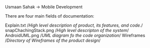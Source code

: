 Usmaan Sahak -> Mobile Development


There are four main fields of documentation:

Explain.txt /*High level description of product, its features, and code.*/
snapChachingStack.png /*High level descripton of the system*/
AndroidUML.png /*UML diagram fo the code organization*/
Wireframes  /*Directory of Wireframes of the product design*/




